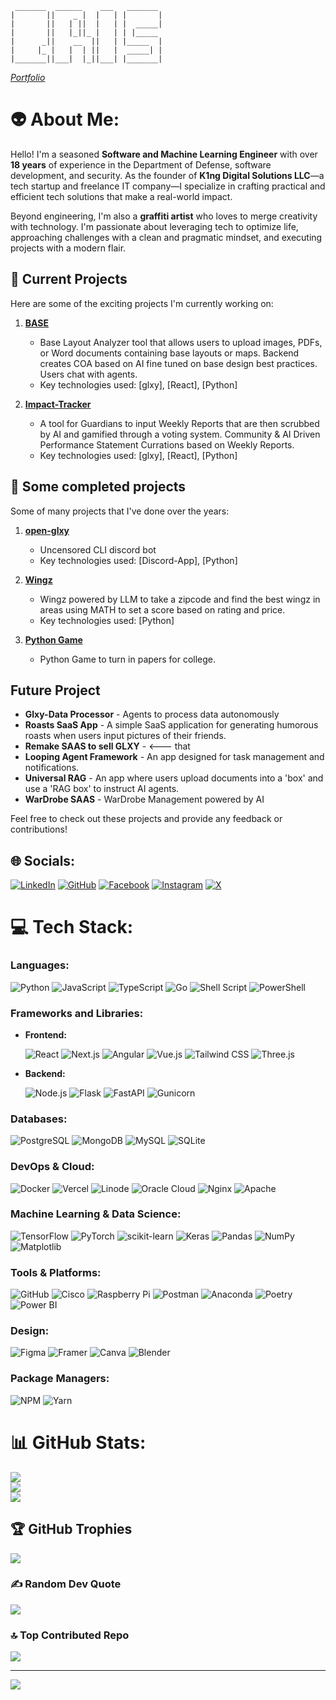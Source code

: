 ```
 _______  ______    ___   _______ 
|       ||    _ |  |   | |       |
|       ||   | ||  |   | |  _____|
|       ||   |_||_ |   | | |_____ 
|      _||    __  ||   | |_____  |
|     |_ |   |  | ||   |  _____| |
|_______||___|  |_||___| |_______|

```
*[Portfolio](https://edgefolio-94wufrw6r-lordbuffclouds-projects.vercel.app/)*

# 👽 About Me:

Hello! I'm a seasoned **Software and Machine Learning Engineer** with over **18 years** of experience in the Department of Defense, software development, and security. As the founder of **K1ng Digital Solutions LLC**—a tech startup and freelance IT company—I specialize in crafting practical and efficient tech solutions that make a real-world impact.

Beyond engineering, I'm also a **graffiti artist** who loves to merge creativity with technology. I'm passionate about leveraging tech to optimize life, approaching challenges with a clean and pragmatic mindset, and executing projects with a modern flair.

## 🚀 Current Projects

Here are some of the exciting projects I'm currently working on:

1. **[BASE](https://github.com/lordbuffcloud/base.git)**
   - Base Layout Analyzer tool that allows users to upload images, PDFs, or Word documents containing base layouts or maps.
     Backend creates COA based on AI fine tuned on base design best practices. Users chat with agents.
   - Key technologies used: [glxy], [React], [Python]
  
2. **[Impact-Tracker](https://github.com/lordbuffcloud/impact-tracker)**
   - A tool for Guardians to input Weekly Reports that are then scrubbed by AI and gamified through a voting system. Community & AI Driven Performance Statement Currations based on Weekly Reports.
   - Key technologies used: [glxy], [React], [Python]

## 🚀 Some completed projects

Some of many projects that I've done over the years:

1. **[open-glxy](https://github.com/lordbuffcloud/open-glxy.git)**
   - Uncensored CLI discord bot
   - Key technologies used: [Discord-App], [Python]

2. **[Wingz](https://github.com/lordbuffcloud/wingz.git)**
   - Wingz powered by LLM to take a zipcode and find the best wingz in areas using MATH to set a score based on rating and price.
   - Key technologies used: [Python]
  
3. **[Python Game](https://github.com/lordbuffcloud/sawgame.git)**
   - Python Game to turn in papers for college.


## Future Project

- **Glxy-Data Processor** - Agents to process data autonomously 
- **Roasts SaaS App** - A simple SaaS application for generating humorous roasts when users input pictures of their friends.
- **Remake SAAS to sell GLXY** - <--- that
- **Looping Agent Framework** - An app designed for task management and notifications.
- **Universal RAG** - An app where users upload documents into a 'box' and use a 'RAG box' to instruct AI agents.
- **WarDrobe SAAS** - WarDrobe Management powered by AI
  
Feel free to check out these projects and provide any feedback or contributions!
## 🌐 Socials:

[![LinkedIn](https://img.shields.io/badge/LinkedIn-%230077B5.svg?style=flat&logo=linkedin&logoColor=white)](https://linkedin.com/in/cristopher-king-baa981272) [![GitHub](https://img.shields.io/badge/GitHub-%23121011.svg?style=flat&logo=github&logoColor=white)](https://github.com/lordbuffcloud) [![Facebook](https://img.shields.io/badge/Facebook-%231877F2.svg?style=flat&logo=facebook&logoColor=white)](https://facebook.com/occultmystagogue) [![Instagram](https://img.shields.io/badge/Instagram-%23E4405F.svg?style=flat&logo=instagram&logoColor=white)](https://instagram.com/occultmystagogue) [![X](https://img.shields.io/badge/X-%231DA1F2.svg?style=flat&logo=x&logoColor=white)](https://x.com/kingcris)

# 💻 Tech Stack:

### **Languages:**

![Python](https://img.shields.io/badge/Python-%233776AB.svg?style=for-the-badge&logo=python&logoColor=white)
![JavaScript](https://img.shields.io/badge/JavaScript-%23F7DF1E.svg?style=for-the-badge&logo=javascript&logoColor=black)
![TypeScript](https://img.shields.io/badge/TypeScript-%23007ACC.svg?style=for-the-badge&logo=typescript&logoColor=white)
![Go](https://img.shields.io/badge/Go-%2300ADD8.svg?style=for-the-badge&logo=go&logoColor=white)
![Shell Script](https://img.shields.io/badge/Shell_Script-%23121011.svg?style=for-the-badge&logo=gnu-bash&logoColor=white)
![PowerShell](https://img.shields.io/badge/PowerShell-%235391FE.svg?style=for-the-badge&logo=powershell&logoColor=white)

### **Frameworks and Libraries:**

- **Frontend:**

  ![React](https://img.shields.io/badge/React-%2320232A.svg?style=for-the-badge&logo=react&logoColor=%2361DAFB)
  ![Next.js](https://img.shields.io/badge/Next.js-%23000000.svg?style=for-the-badge&logo=nextdotjs&logoColor=white)
  ![Angular](https://img.shields.io/badge/Angular-%23DD0031.svg?style=for-the-badge&logo=angular&logoColor=white)
  ![Vue.js](https://img.shields.io/badge/Vue.js-%234FC08D.svg?style=for-the-badge&logo=vuedotjs&logoColor=white)
  ![Tailwind CSS](https://img.shields.io/badge/Tailwind_CSS-%2338B2AC.svg?style=for-the-badge&logo=tailwind-css&logoColor=white)
  ![Three.js](https://img.shields.io/badge/Three.js-%23000000.svg?style=for-the-badge&logo=threedotjs&logoColor=white)

- **Backend:**

  ![Node.js](https://img.shields.io/badge/Node.js-%23339933.svg?style=for-the-badge&logo=nodedotjs&logoColor=white)
  ![Flask](https://img.shields.io/badge/Flask-%23000000.svg?style=for-the-badge&logo=flask&logoColor=white)
  ![FastAPI](https://img.shields.io/badge/FastAPI-%2300C7B7.svg?style=for-the-badge&logo=fastapi&logoColor=white)
  ![Gunicorn](https://img.shields.io/badge/Gunicorn-%298729.svg?style=for-the-badge&logo=gunicorn&logoColor=white)

### **Databases:**

![PostgreSQL](https://img.shields.io/badge/PostgreSQL-%23316192.svg?style=for-the-badge&logo=postgresql&logoColor=white)
![MongoDB](https://img.shields.io/badge/MongoDB-%2347A248.svg?style=for-the-badge&logo=mongodb&logoColor=white)
![MySQL](https://img.shields.io/badge/MySQL-%234479A1.svg?style=for-the-badge&logo=mysql&logoColor=white)
![SQLite](https://img.shields.io/badge/SQLite-%2307405E.svg?style=for-the-badge&logo=sqlite&logoColor=white)

### **DevOps & Cloud:**

![Docker](https://img.shields.io/badge/Docker-%230db7ed.svg?style=for-the-badge&logo=docker&logoColor=white)
![Vercel](https://img.shields.io/badge/Vercel-%23000000.svg?style=for-the-badge&logo=vercel&logoColor=white)
![Linode](https://img.shields.io/badge/Linode-%2300A95C.svg?style=for-the-badge&logo=linode&logoColor=white)
![Oracle Cloud](https://img.shields.io/badge/Oracle_Cloud-F80000?style=for-the-badge&logo=oracle&logoColor=white)
![Nginx](https://img.shields.io/badge/Nginx-%23009639.svg?style=for-the-badge&logo=nginx&logoColor=white)
![Apache](https://img.shields.io/badge/Apache-%23D42029.svg?style=for-the-badge&logo=apache&logoColor=white)

### **Machine Learning & Data Science:**

![TensorFlow](https://img.shields.io/badge/TensorFlow-%23FF6F00.svg?style=for-the-badge&logo=tensorflow&logoColor=white)
![PyTorch](https://img.shields.io/badge/PyTorch-%23EE4C2C.svg?style=for-the-badge&logo=pytorch&logoColor=white)
![scikit-learn](https://img.shields.io/badge/Scikit--Learn-%23F7931E.svg?style=for-the-badge&logo=scikitlearn&logoColor=white)
![Keras](https://img.shields.io/badge/Keras-%23D00000.svg?style=for-the-badge&logo=keras&logoColor=white)
![Pandas](https://img.shields.io/badge/Pandas-%23150458.svg?style=for-the-badge&logo=pandas&logoColor=white)
![NumPy](https://img.shields.io/badge/NumPy-%23013243.svg?style=for-the-badge&logo=numpy&logoColor=white)
![Matplotlib](https://img.shields.io/badge/Matplotlib-%23ffffff.svg?style=for-the-badge&logo=matplotlib&logoColor=black)

### **Tools & Platforms:**

![GitHub](https://img.shields.io/badge/GitHub-%23121011.svg?style=for-the-badge&logo=github&logoColor=white)
![Cisco](https://img.shields.io/badge/Cisco-%23049fd9.svg?style=for-the-badge&logo=cisco&logoColor=black)
![Raspberry Pi](https://img.shields.io/badge/Raspberry_Pi-%23C51A4A.svg?style=for-the-badge&logo=raspberrypi&logoColor=white)
![Postman](https://img.shields.io/badge/Postman-%23FF6C37.svg?style=for-the-badge&logo=postman&logoColor=white)
![Anaconda](https://img.shields.io/badge/Anaconda-%2344A833.svg?style=for-the-badge&logo=anaconda&logoColor=white)
![Poetry](https://img.shields.io/badge/Poetry-%233B82F6.svg?style=for-the-badge&logo=poetry&logoColor=white)
![Power BI](https://img.shields.io/badge/Power_BI-%23F2C811.svg?style=for-the-badge&logo=powerbi&logoColor=black)

### **Design:**

![Figma](https://img.shields.io/badge/Figma-%23F24E1E.svg?style=for-the-badge&logo=figma&logoColor=white)
![Framer](https://img.shields.io/badge/Framer-%23000000.svg?style=for-the-badge&logo=framer&logoColor=white)
![Canva](https://img.shields.io/badge/Canva-%2300C4CC.svg?style=for-the-badge&logo=canva&logoColor=white)
![Blender](https://img.shields.io/badge/Blender-%23F5792A.svg?style=for-the-badge&logo=blender&logoColor=white)

### **Package Managers:**

![NPM](https://img.shields.io/badge/NPM-%23CB3837.svg?style=for-the-badge&logo=npm&logoColor=white)
![Yarn](https://img.shields.io/badge/Yarn-%232C8EBB.svg?style=for-the-badge&logo=yarn&logoColor=white)

# 📊 GitHub Stats:

![](https://github-readme-stats.vercel.app/api?username=lordbuffcloud&theme=dark&hide_border=false&include_all_commits=false&count_private=false)<br/>
![](https://github-readme-streak-stats.herokuapp.com/?user=lordbuffcloud&theme=dark&hide_border=false)<br/>
![](https://github-readme-stats.vercel.app/api/top-langs/?username=lordbuffcloud&theme=dark&hide_border=false&include_all_commits=false&count_private=false&layout=compact)

## 🏆 GitHub Trophies

![](https://github-profile-trophy.vercel.app/?username=lordbuffcloud&theme=radical&no-frame=true&no-bg=true&margin-w=4)

### ✍️ Random Dev Quote

![](https://quotes-github-readme.vercel.app/api?type=horizontal&theme=merko)

### 🔝 Top Contributed Repo

![](https://github-contributor-stats.vercel.app/api?username=lordbuffcloud&limit=5&theme=dark&combine_all_yearly_contributions=true)

---

[![](https://visitcount.itsvg.in/api?id=lordbuffcloud&icon=0&color=3)](https://visitcount.itsvg.in)



